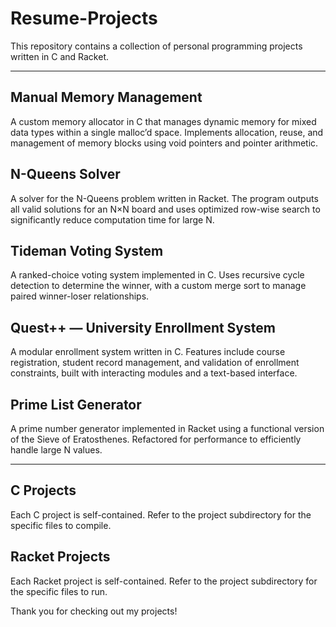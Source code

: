 # Resume-Projects

This repository contains a collection of personal programming projects written in C and Racket.

_____________________________
**Manual Memory Management**
---------
A custom memory allocator in C that manages dynamic memory for mixed data types within a single malloc’d space. Implements allocation, reuse, and management of memory blocks using void pointers and pointer arithmetic.

**N-Queens Solver**
---------
A solver for the N-Queens problem written in Racket. The program outputs all valid solutions for an N×N board and uses optimized row-wise search to significantly reduce computation time for large N.

**Tideman Voting System**
---------
A ranked-choice voting system implemented in C. Uses recursive cycle detection to determine the winner, with a custom merge sort to manage paired winner-loser relationships.

**Quest++ — University Enrollment System**
---------
A modular enrollment system written in C. Features include course registration, student record management, and validation of enrollment constraints, built with interacting modules and a text-based interface.

**Prime List Generator**
---------
A prime number generator implemented in Racket using a functional version of the Sieve of Eratosthenes. Refactored for performance to efficiently handle large N values.

_____________________________

**C Projects**
---------
Each C project is self-contained. Refer to the project subdirectory for the specific files to compile.

**Racket Projects**
---------
Each Racket project is self-contained. Refer to the project subdirectory for the specific files to run.

Thank you for checking out my projects!
